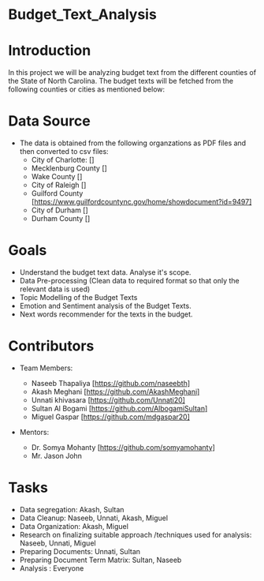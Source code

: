 # Budget_Text_Analysis

# Introduction 

In this project we will be analyzing budget text from the different counties of the State of North Carolina. The budget texts will be fetched from the following counties or cities as mentioned below:
  
  
  # Data Source
  * The data is obtained from the following organzations as PDF files and then converted to csv files:
      * City of Charlotte: []
      * Mecklenburg County []
      * Wake County [] 
      * City of Raleigh [] 
      * Guilford County [https://www.guilfordcountync.gov/home/showdocument?id=9497]
      * City of Durham [] 
      * Durham County [] 
  
  
 # Goals
 * Understand the budget text data. Analyse it's scope.
 * Data Pre-processing (Clean data to required format so that only the relevant data is used)
 * Topic Modelling of the Budget Texts
 * Emotion and Sentiment analysis of the Budget Texts.
 * Next words recommender for the texts in the budget.
 
 # Contributors 
 * Team Members:
    * Naseeb Thapaliya [https://github.com/naseebth]
    * Akash Meghani [https://github.com/AkashMeghani]
    * Unnati khivasara [https://github.com/Unnati20]
    * Sultan Al Bogami [https://github.com/AlbogamiSultan]
    * Miguel Gaspar [https://github.com/mdgaspar20]
    
* Mentors:
    * Dr. Somya Mohanty [https://github.com/somyamohanty]
    * Mr. Jason John 
    
# Tasks
* Data segregation: Akash, Sultan
* Data Cleanup: Naseeb, Unnati, Akash, Miguel
* Data Organization: Akash, Miguel
* Research on finalizing suitable approach /techniques used for analysis: Naseeb, Unnati, Miguel
* Preparing Documents: Unnati, Sultan 
* Preparing Document Term Matrix: Sultan, Naseeb
* Analysis : Everyone


